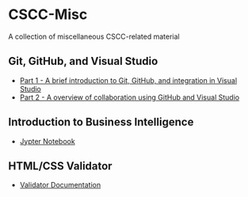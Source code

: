 # CSCC-Misc
A collection of miscellaneous CSCC-related material

## Git, GitHub, and Visual Studio
- [Part 1 - A brief introduction to Git, GitHub, and integration in Visual Studio](Git-GitHub-VS/part-1.md)
- [Part 2 - A overview of collaboration using GitHub and Visual Studio](Git-GitHub-VS/part-2.md)

## Introduction to Business Intelligence
- [Jypter Notebook](BI-Intro/BI-Analytics.ipynb)

## HTML/CSS Validator
- [Validator Documentation](HTML-Validator)

